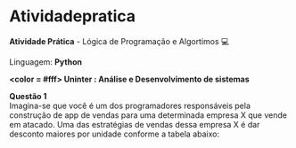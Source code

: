 # Atividadepratica

<b>Atividade Prática</b> - Lógica de Programação e Algortimos 💻

Linguagem: <b>Python</b>

<b><color = #fff> Uninter : Análise e Desenvolvimento de sistemas</b></color>


<b>Questão 1</b><br>
Imagina-se que você é um dos programadores responsáveis pela construção de app de vendas para uma determinada empresa X que vende em atacado. Uma das estratégias de vendas dessa empresa X é dar desconto maiores por unidade conforme a tabela abaixo:
